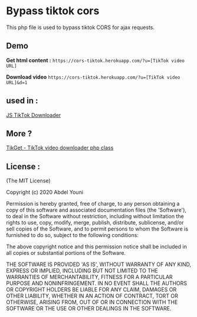 # Bypass tiktok cors
This php file is used to bypass tiktok CORS for ajax requests.
## Demo

**Get html content :**
`https://cors-tiktok.herokuapp.com/?u=[TikTok video URL]`

**Download video**
`https://cors-tiktok.herokuapp.com/?u=[TikTok video URL]&d=1`

## used in :
[JS TikTok Downloader](https://github.com/abdelyouni/TikGet "JS-TikTok-Downloader")

## More ?
[TikGet - TikTok video downloader php class](https://github.com/abdelyouni/TikGet "TikGet - TikTok video downloader php class")

## License :
(The MIT License)

Copyright (c) 2020 Abdel Youni

Permission is hereby granted, free of charge, to any person obtaining a copy of this software and associated documentation files (the 'Software'), to deal in the Software without restriction, including without limitation the rights to use, copy, modify, merge, publish, distribute, sublicense, and/or sell copies of the Software, and to permit persons to whom the Software is furnished to do so, subject to the following conditions:

The above copyright notice and this permission notice shall be included in all copies or substantial portions of the Software.

THE SOFTWARE IS PROVIDED 'AS IS', WITHOUT WARRANTY OF ANY KIND, EXPRESS OR IMPLIED, INCLUDING BUT NOT LIMITED TO THE WARRANTIES OF MERCHANTABILITY, FITNESS FOR A PARTICULAR PURPOSE AND NONINFRINGEMENT. IN NO EVENT SHALL THE AUTHORS OR COPYRIGHT HOLDERS BE LIABLE FOR ANY CLAIM, DAMAGES OR OTHER LIABILITY, WHETHER IN AN ACTION OF CONTRACT, TORT OR OTHERWISE, ARISING FROM, OUT OF OR IN CONNECTION WITH THE SOFTWARE OR THE USE OR OTHER DEALINGS IN THE SOFTWARE.
